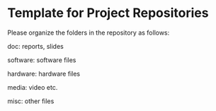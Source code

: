 # Template for Project Repositories

Please organize the folders in the repository as follows:

  doc:        reports, slides

  software:   software files

  hardware:   hardware files

  media:      video etc.

  misc:       other files
